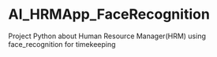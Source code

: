 # AI_HRMApp_FaceRecognition
Project Python about Human Resource Manager(HRM) using face_recognition for timekeeping

